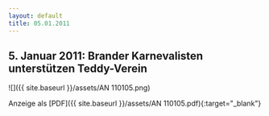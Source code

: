 ```yaml
---
layout: default
title: 05.01.2011
---
```


## 5. Januar 2011: Brander Karnevalisten unterstützen Teddy-Verein

![]({{ site.baseurl }}/assets/AN 110105.png)

Anzeige als [PDF]({{ site.baseurl }}/assets/AN 110105.pdf){:target="_blank"}
